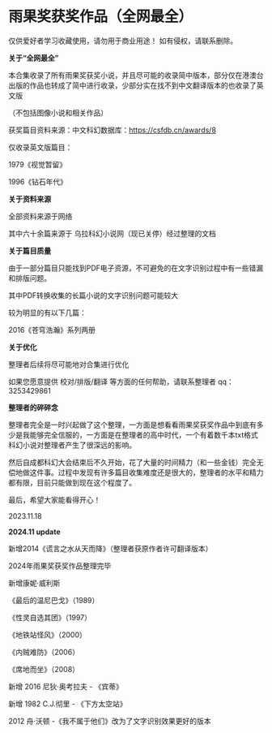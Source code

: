 # 雨果奖获奖作品（全网最全）
仅供爱好者学习收藏使用，请勿用于商业用途！
如有侵权，请联系删除。

**关于“全网最全”**

本合集收录了所有雨果奖获奖小说，并且尽可能的收录简中版本，部分仅在港澳台出版的作品也转成了简中进行收录，少部分实在找不到中文翻译版本的也收录了英文版

（不包括图像小说和相关作品）

获奖篇目资料来源：中文科幻数据库：https://csfdb.cn/awards/8

仅收录英文版篇目：

1979《视觉暂留》

1996《钻石年代》

**关于资料来源**

全部资料来源于网络

其中六十余篇来源于 乌拉科幻小说网（现已关停）经过整理的文档

**关于篇目质量**

由于一部分篇目只能找到PDF电子资源，不可避免的在文字识别过程中有一些错漏和排版问题。

其中PDF转换收集的长篇小说的文字识别问题可能较大

较为明显的有以下几篇：

2016《苍穹浩瀚》系列两册

**关于优化**

整理者后续将尽可能地对合集进行优化

如果您愿意提供 校对/排版/翻译 等方面的任何帮助，请联系整理者 qq：3253429861

**整理者的碎碎念**

整理者完全是一时兴起做了这个整理，一方面是想看看雨果奖获奖作品中到底有多少是我能够完全信服的，一方面是在整理者的高中时代，一个有着数千本txt格式科幻小说对整理者产生了很深远的影响。

然后自成都科幻大会结束后不久开始，花了大量的时间精力（和一些金钱）完全无偿地做这件事。过程中发现有许多篇目收集难度还是很大的，整理者的水平和精力都有限，目前只能做到现在这个程度了。

最后，希望大家能看得开心！

2023.11.18

**2024.11 update**

新增2014《谎言之水从天而降》（整理者获原作者许可翻译版本）

2024年雨果奖获奖作品整理完毕

新增康妮·威利斯

《最后的温尼巴戈》（1989）

《性灵自选其团》（1997）

《地铁站怪风》（2000）

《内贼难防》（2006）

《席地而坐》（2008）

新增 2016 尼狄·奥考拉夫 - 《宾蒂》

新增 1982 C.J.彻里 - 《下方太空站》

2012 舟·沃顿 -《我不属于他们》改为了文字识别效果更好的版本
